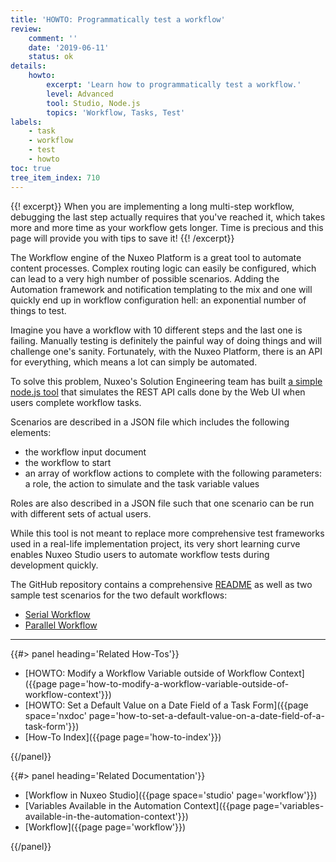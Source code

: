 ```yaml
---
title: 'HOWTO: Programmatically test a workflow'
review:
    comment: ''
    date: '2019-06-11'
    status: ok
details:
    howto:
        excerpt: 'Learn how to programmatically test a workflow.'
        level: Advanced
        tool: Studio, Node.js
        topics: 'Workflow, Tasks, Test'
labels:
    - task
    - workflow
    - test
    - howto
toc: true
tree_item_index: 710
---
```


{{! excerpt}}
When you are implementing a long multi-step workflow, debugging the last step actually requires that you've reached it, which takes more and more time as your workflow gets longer. Time is precious and this page will provide you with tips to save it!
{{! /excerpt}}

The Workflow engine of the Nuxeo Platform is a great tool to automate content processes. Complex routing logic can easily be configured, which can lead to a very high number of possible scenarios.
Adding the Automation framework and notification templating to the mix and one will quickly end up in workflow configuration hell: an exponential number of things to test.

Imagine you have a workflow with 10 different steps and the last one is failing. Manually testing is definitely the painful way of doing things and will challenge one's sanity.
Fortunately, with the Nuxeo Platform, there is an API for everything, which means a lot can simply be automated.

To solve this problem, Nuxeo's Solution Engineering team has built [a simple node.js tool](https://github.com/nuxeo-sandbox/nuxeo-workflow-test) that simulates the REST API calls done by the Web UI when users complete workflow tasks.

Scenarios are described in a JSON file which includes the following elements:
- the workflow input document
- the workflow to start
- an array of workflow actions to complete with the following parameters: a role, the action to simulate and the task variable values

Roles are also described in a JSON file such that one scenario can be run with different sets of actual users.

While this tool is not meant to replace more comprehensive test frameworks used in a real-life implementation project, its very short learning curve enables Nuxeo Studio users to automate workflow tests during development quickly.

The GitHub repository contains a comprehensive [README](https://github.com/nuxeo-sandbox/nuxeo-workflow-test/blob/master/README.md) as well as two sample test scenarios for the two default workflows:
 - [Serial Workflow](https://github.com/nuxeo-sandbox/nuxeo-workflow-test/blob/master/config.json)
 - [Parallel Workflow](https://github.com/nuxeo-sandbox/nuxeo-workflow-test/blob/master/config-parallel-document-review.json)

* * *

<div class="row" data-equalizer data-equalize-on="medium"><div class="column medium-6">{{#> panel heading='Related How-Tos'}}

- [HOWTO: Modify a Workflow Variable outside of Workflow Context]({{page page='how-to-modify-a-workflow-variable-outside-of-workflow-context'}})
- [HOWTO: Set a Default Value on a Date Field of a Task Form]({{page space='nxdoc' page='how-to-set-a-default-value-on-a-date-field-of-a-task-form'}})
- [How-To Index]({{page page='how-to-index'}})

{{/panel}}</div><div class="column medium-6">{{#> panel heading='Related Documentation'}}

- [Workflow in Nuxeo Studio]({{page space='studio' page='workflow'}})
- [Variables Available in the Automation Context]({{page page='variables-available-in-the-automation-context'}})
- [Workflow]({{page page='workflow'}})

{{/panel}}</div></div>
